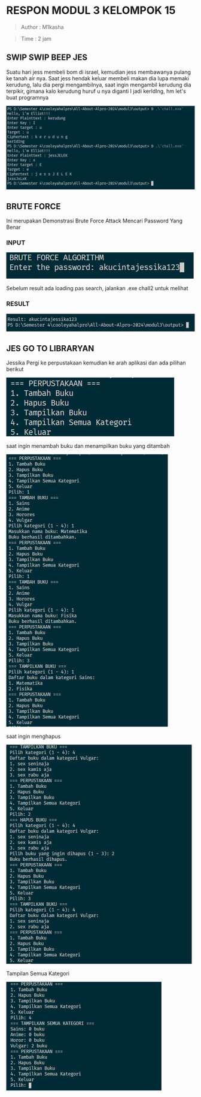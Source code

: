 # RESPON MODUL 3 KELOMPOK 15

> Author : M1kasha

> Time : 2 jam

## SWIP SWIP BEEP JES
Suatu hari jess membeli bom di israel, kemudian jess membawanya pulang ke tanah air nya. Saat jess hendak keluar membeli makan dia lupa memaki kerudung, lalu dia pergi mengambilnya, saat ingin mengambil kerudung dia terpikir, gimana kalo kerudung huruf u nya diganti I jadi kerIdIng, hm let's buat programnya

![alt text](image.png)


## BRUTE FORCE
Ini merupakan Demonstrasi Brute Force Attack Mencari Password Yang Benar

### INPUT
![alt text](image-1.png)


Sebelum result ada loading pas search, jalankan .exe chall2 untuk melihat

### RESULT
![alt text](image-2.png)

## JES GO TO LIBRARYAN 


Jessika Pergi ke perpustakaan kemudian ke arah aplikasi dan ada pilihan berikut

![alt text](image-3.png)

saat ingin menambah buku dan menampilkan buku yang ditambah

![alt text](image-4.png)

saat ingin menghapus

![alt text](image-5.png)

Tampilan Semua Kategori

![alt text](image-6.png)
